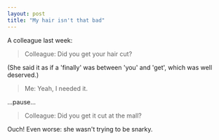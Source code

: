 ```yaml
---
layout: post
title: "My hair isn't that bad"
---
```




<p>A colleague last week:</p>

<blockquote>Colleague: Did you get your hair cut?</blockquote>

<p>(She said it as if a 'finally' was between 'you' and 'get',
which was well deserved.)</p>

<blockquote>Me: Yeah, I needed it.</blockquote>

<p>...pause...</p>

<blockquote>Colleague: Did you get it cut at the
mall?</blockquote>

<p>Ouch! Even worse: she wasn't trying to be snarky.</p>



